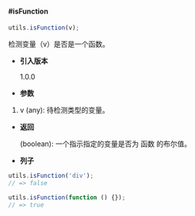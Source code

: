 #### #isFunction

```javascript
utils.isFunction(v);
```

检测变量（v）是否是一个函数。

- **引入版本**

    1.0.0

- **参数**

1. v (any): 待检测类型的变量。

- **返回**

    (boolean): 一个指示指定的变量是否为 函数 的布尔值。

- **列子**

```javascript
utils.isFunction('div');
// => false

utils.isFunction(function () {});
// => true
```
